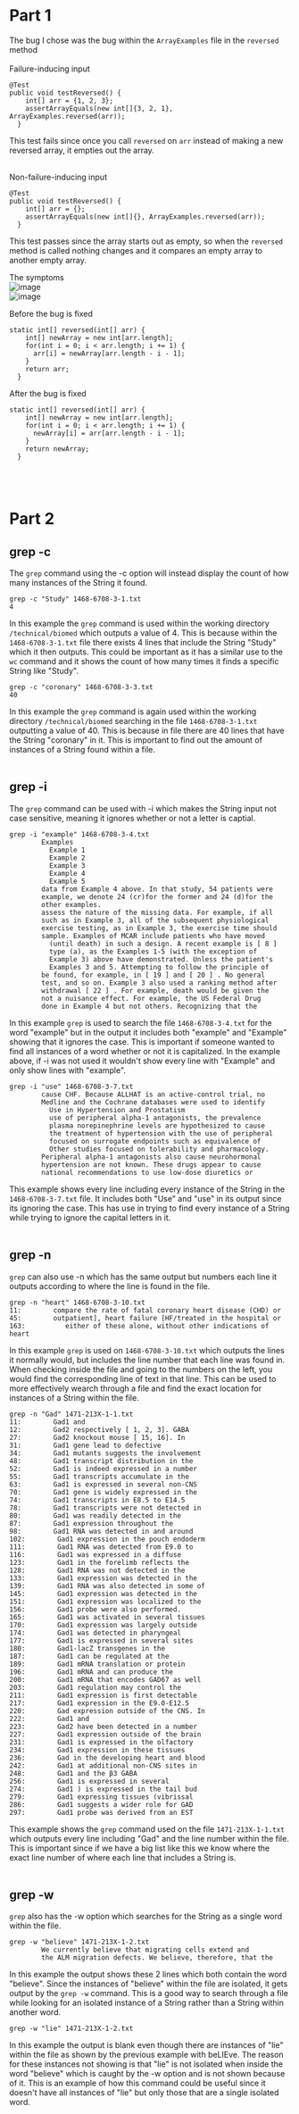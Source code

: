 # Part 1
The bug I chose was the bug within the `ArrayExamples` file in the `reversed` method <br> <br>
Failure-inducing input
```
@Test
public void testReversed() {
    int[] arr = {1, 2, 3};
    assertArrayEquals(new int[]{3, 2, 1}, ArrayExamples.reversed(arr));
  }
```
This test fails since once you call `reversed` on `arr` instead of making a new reversed array, it empties out the array. <br> <br>

Non-failure-inducing input
``` 
@Test
public void testReversed() {
    int[] arr = {};
    assertArrayEquals(new int[]{}, ArrayExamples.reversed(arr));
  }
```
This test passes since the array starts out as empty, so when the `reversed` method is called nothing changes and it compares an empty array to another empty array. <br>

The symptoms <br>
![image](arrTestFail.png) <br>
![image](arrTestSuccess.png) <br>

Before the bug is fixed
```
static int[] reversed(int[] arr) {
    int[] newArray = new int[arr.length];
    for(int i = 0; i < arr.length; i += 1) {
      arr[i] = newArray[arr.length - i - 1];
    }
    return arr;
  }
```

After the bug is fixed
```
static int[] reversed(int[] arr) {
    int[] newArray = new int[arr.length];
    for(int i = 0; i < arr.length; i += 1) {
      newArray[i] = arr[arr.length - i - 1];
    }
    return newArray;
  }
```
<br>
<br>

# Part 2
## grep -c
The `grep` command using the -c option will instead display the count of how many instances of the String it found.
```
grep -c "Study" 1468-6708-3-1.txt
4
```
In this example the `grep` command is used within the working directory `/technical/biomed` which outputs a value of 4. This is because within the `1468-6708-3-1.txt` file there exists 4 lines that include the String "Study" which it then outputs. This could be important as it has a similar use to the `wc` command and it shows the count of how many times it finds a specific String like "Study".
```
grep -c "coronary" 1468-6708-3-3.txt
40
```
In this example the `grep` command is again used within the working directory `/technical/biomed` searching in the file `1468-6708-3-1.txt` outputting a value of 40. This is because in file there are 40 lines that have the String "coronary" in it. This is important to find out the amount of instances of a String found within a file. <br><br>




## grep -i
The `grep` command can be used with -i which makes the String input not case sensitive, meaning it ignores whether or not a letter is captial.
```
grep -i "example" 1468-6708-3-4.txt
        Examples
          Example 1
          Example 2
          Example 3
          Example 4
          Example 5
        data from Example 4 above. In that study, 54 patients were
        example, we denote 24 (cr)for the former and 24 (d)for the
        other examples.
        assess the nature of the missing data. For example, if all
        such as in Example 3, all of the subsequent physiological
        exercise testing, as in Example 3, the exercise time should
        sample. Examples of MCAR include patients who have moved
          (until death) in such a design. A recent example is [ 8 ]
          type (a), as the Examples 1-5 (with the exception of
          Example 3) above have demonstrated. Unless the patient's
          Examples 3 and 5. Attempting to follow the principle of
        be found, for example, in [ 19 ] and [ 20 ] . No general
        test, and so on. Example 3 also used a ranking method after
        withdrawal [ 22 ] . For example, death would be given the
        not a nuisance effect. For example, the US Federal Drug
        done in Example 4 but not others. Recognizing that the
```
In this example `grep` is used to search the file `1468-6708-3-4.txt` for the word "example" but in the output it includes both "example" and "Example" showing that it ignores the case. This is important if someone wanted to find all instances of a word whether or not it is capitalized. In the example above, if -i was not used it wouldn't show every line with "Example" and only show lines with "example".

```
grep -i "use" 1468-6708-3-7.txt
        cause CHF. Because ALLHAT is an active-control trial, no
        Medline and the Cochrane databases were used to identify
          Use in Hypertension and Prostatism
          use of peripheral alpha-1 antagonists, the prevalence
          plasma norepinephrine levels are hypothesized to cause
          the treatment of hypertension with the use of peripheral
          focused on surrogate endpoints such as equivalence of
          Other studies focused on tolerability and pharmacology.
        Peripheral alpha-1 antagonists also cause neurohormonal
        hypertension are not known. These drugs appear to cause
        national recommendations to use low-dose diuretics or
```
This example shows every line including every instance of the String in the `1468-6708-3-7.txt` file. It includes both "Use" and "use" in its output since its ignoring the case. This has use in trying to find every instance of a String while trying to ignore the capital letters in it. <br><br>




## grep -n
`grep` can also use -n which has the same output but numbers each line it outputs according to where the line is found in the file. 
```
grep -n "heart" 1468-6708-3-10.txt
11:        compare the rate of fatal coronary heart disease (CHD) or
45:        outpatient], heart failure [HF/treated in the hospital or
163:          either of these alone, without other indications of heart
```
In this example `grep` is used on `1468-6708-3-10.txt` which outputs the lines it normally would, but includes the line number that each line was found in. When checking inside the file and going to the numbers on the left, you would find the corresponding line of text in that line. This can be used to more effectively wearch through a file and find the exact location for instances of a String within the file.

```
grep -n "Gad" 1471-213X-1-1.txt
11:        Gad1 and 
12:        Gad2 respectively [ 1, 2, 3]. GABA
27:        Gad2 knockout mouse [ 15, 16]. In
31:        Gad1 gene lead to defective
34:        Gad1 mutants suggests the involvement
48:        Gad1 transcript distribution in the
52:        Gad1 is indeed expressed in a number
55:        Gad1 transcripts accumulate in the
63:        Gad1 is expressed in several non-CNS
70:        Gad1 gene is widely expressed in the
74:        Gad1 transcripts in E8.5 to E14.5
78:        Gad1 transcripts were not detected in
80:        Gad1 was readily detected in the
87:        Gad1 expression throughout the
98:        Gad1 RNA was detected in and around
102:        Gad1 expression in the pouch endoderm
111:        Gad1 RNA was detected from E9.0 to
116:        Gad1 was expressed in a diffuse
123:        Gad1 in the forelimb reflects the
128:        Gad1 RNA was not detected in the
133:        Gad1 expression was detected in the
139:        Gad1 RNA was also detected in some of
145:        Gad1 expression was detected in the
151:        Gad1 expression was localized to the
156:        Gad1 probe were also performed.
165:        Gad1 was activated in several tissues
170:        Gad1 expression was largely outside
174:        Gad1 was detected in pharyngeal
177:        Gad1 is expressed in several sites
180:        Gad1-lacZ transgenes in the
187:        Gad1 can be regulated at the
189:        Gad1 mRNA translation or protein
196:        Gad1 mRNA and can produce the
200:        Gad1 mRNA that encodes GAD67 as well
203:        Gad1 regulation may control the
211:        Gad1 expression is first detectable
217:        Gad1 expression in the E9.0-E12.5
220:        Gad expression outside of the CNS. In
222:        Gad1 and
223:        Gad2 have been detected in a number
227:        Gad1 expression outside of the brain
231:        Gad1 is expressed in the olfactory
234:        Gad1 expression in these tissues
236:        Gad in the developing heart and blood
242:        Gad1 at additional non-CNS sites in
248:        Gad1 and the β3 GABA
256:        Gad1 is expressed in several
274:        Gad1 ) is expressed in the tail bud
279:        Gad1 expressing tissues (vibrissal
286:        Gad1 suggests a wider role for GAD
297:        Gad1 probe was derived from an EST
```
This example shows the `grep` command used on the file `1471-213X-1-1.txt` which outputs every line including "Gad" and the line number within the file. This is important since if we have a big list like this we know where the exact line number of where each line that includes a String is.<br><br>



## grep -w
`grep` also has the -w option which searches for the String as a single word within the file.
```
grep -w "believe" 1471-213X-1-2.txt
        We currently believe that migrating cells extend and
        the ALM migration defects. We believe, therefore, that the
```
In this example the output shows these 2 lines which both contain the word "believe". Since the instances of "believe" within the file are isolated, it gets output by the `grep -w` command. This is a good way to search through a file while looking for an isolated instance of a String rather than a String within another word. 

```
grep -w "lie" 1471-213X-1-2.txt

```
In this example the output is blank even though there are instances of "lie" within the file as shown by the previous example with beLIEve. The reason for these instances not showing is that "lie" is not isolated when inside the word "believe" which is caught by the -w option and is not shown because of it. This is an example of how this command could be useful since it doesn't have all instances of "lie" but only those that are a single isolated word.
